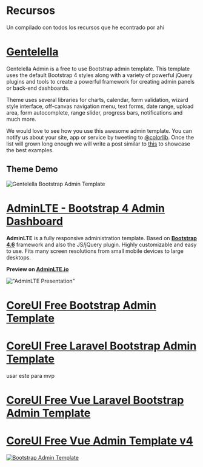 # Recursos
Un compilado con todos los recursos que he econtrado por ahi


# [Gentelella](https://github.com/ColorlibHQ/gentelella)

Gentelella Admin is a free to use Bootstrap admin template.
This template uses the default Bootstrap 4 styles along with a variety of powerful jQuery plugins and tools to create a powerful framework for creating admin panels or back-end dashboards.

Theme uses several libraries for charts, calendar, form validation, wizard style interface, off-canvas navigation menu, text forms, date range, upload area, form autocomplete, range slider, progress bars, notifications and much more.

We would love to see how you use this awesome admin template. You can notify us about your site, app or service by tweeting to [@colorlib](https://twitter.com/colorlib). Once the list will grown long enough we will write a post similar to [this](https://colorlib.com/wp/avada-theme-examples/) to showcase the best examples.


## Theme Demo
![Gentelella Bootstrap Admin Template](https://cdn.colorlib.com/wp/wp-content/uploads/sites/2/gentelella-admin-template-preview.jpg 
"Gentelella Theme Browser Preview")


# [AdminLTE - Bootstrap 4 Admin Dashboard](https://adminlte.io)

**AdminLTE** is a fully responsive administration template. Based on **[Bootstrap 4.6](https://getbootstrap.com/)** framework and also the JS/jQuery plugin.
Highly customizable and easy to use. Fits many screen resolutions from small mobile devices to large desktops.

**Preview on [AdminLTE.io](https://adminlte.io/themes/v3)**

 

!["AdminLTE Presentation"](https://adminlte.io/AdminLTE3.png "AdminLTE Presentation")

 
 # [CoreUI Free Bootstrap Admin Template](https://github.com/coreui/coreui-free-bootstrap-admin-template)
 # [CoreUI Free Laravel Bootstrap Admin Template](https://github.com/coreui/coreui-free-laravel-admin-template)
 usar este para mvp
 # [CoreUI Free Vue Laravel Bootstrap Admin Template](https://github.com/coreui/coreui-free-vue-laravel-admin-template)
 # [CoreUI Free Vue Admin Template v4](https://github.com/coreui/coreui-free-vue-admin-template)
 
 [![Bootstrap Admin Template](https://coreui.io/images/github/vue-free-template-3.gif)](https://coreui.io/)

